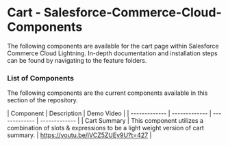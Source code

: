 # Cart - Salesforce-Commerce-Cloud-Components

The following components are available for the cart page within Salesforce Commerce Cloud Lightning. 
In-depth documentation and installation steps can be found by navigating to the feature folders. 

### List of Components
The following components are the current components available in this section of the repository.

| Component  | Description | Demo Video |
| ------------- | ------------- | ------------- | ------------- |
| Cart Summary  | This component utilizes a combination of slots & expressions to be a light weight version of cart summary.  | https://youtu.be/iVCZ5ZUEy9U?t=427 |